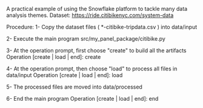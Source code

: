 A practical example of using the Snowflake platform to tackle many data analysis themes.
Dataset:  https://ride.citibikenyc.com/system-data

Procedure:
1- Copy the dataset files ( *-citibike-tripdata.csv ) into data/input

2- Execute the main program
src/my_panel_package/citibike.py

3- At the operation prompt, first choose "create" to build all the artifacts
Operation [create | load | end]: create

4- At the operation prompt, then choose "load" to process all files in data/input
Operation [create | load | end]: load

5- The processed files are moved into data/processed

6- End the main program
Operation [create | load | end]: end
